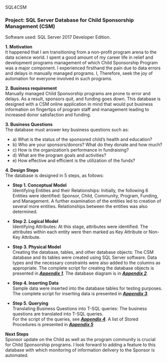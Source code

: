 SQL4CSM
### Project: 	SQL Server Database for Child Sponsorship Management (CSM)
Software used: 	SQL Server 2017 Developer Edition.<br />

<b>1.	Motivation</b> <br />
It happened that I am transitioning from a non-profit program arena to the data science world. I spent a good amount of my career life in relief and development programs management of which Child Sponsorship Program was a major component. I experienced firsthand the pain due to data errors and delays in manually managed programs. I, Therefore, seek the joy of automation for everyone involved in such programs.<br />

<b>2.	Business requirement</b> <br /> 
Manually managed Child Sponsorship programs are prone to error and delays. As a result, sponsors quit, and funding goes down. This database is designed with a CSM online application in mind that would put business information on fingertips of program staff and management leading to increased donor satisfaction and funding. <br />

<b>3.	Business Questions</b> <br /> 
The database must answer key business questions such as:<br />
- a) What is the status of the sponsored child’s health and education?<br />
- b) Who are your sponsors/donors? What do they donate and how much?<br />
- c) How is the organization’s performance in fundraising?<br />
- d) What are the program goals and activities?<br />
- e) How effective and efficient is the utilization of the funds?<br />

<b>4.	Design Steps</b> <br /> The database is designed in 5 steps, as follows:<br />

- <b>Step 1. Conceptual Model </b> <br /> Identifying Entities and their Relationships: Initially, the following 6 Entities were identified: Sponsor, Child, Community, Program, Funding, and Management. A further examination of the entities led to creation of several more entities. Relationships between the entities was also determined.<br />

- <b>Step 2. Logical Model </b> <br /> Identifying Attributes: At this stage, attributes were identified. The attributes within each entity were then marked as Key Attribute or Non-Key Attribute.<br />

- <b>Step 3. Physical Model </b> <br /> Creating the database, tables, and other database objects: The CSM database and its tables were created using SQL Server software. Data types and the necessary constraints were also added to the columns as appropriate. The complete script for creating the database objects is presented in <b>*[Appendix 1](https://github.com/tsegayeh/SQL4CSM/blob/main/Appendix%201.%20Create%20Database%2C%20Tables.sql)*</b>.
The database diagram is in <b>*[Appendix 2](https://github.com/tsegayeh/SQL4CSM/blob/main/Appendix%202.%20Database%20Diagram.PNG)*</b>.<br />

- <b>Step 4. Inserting Data </b> <br /> Sample data were inserted into the database tables for testing purposes. <br />
The complete script for inserting data is presented in <b>*[Appendix 3](https://github.com/tsegayeh/SQL4CSM/blob/main/Appendix%203.%20Inserting%20Sample%20Data.sql)*</b>. <br />

- <b>Step 5. Querying</b> <br /> Translating Business Questions into T-SQL queries: The business questions are translated into T-SQL queries. <br />
For the script of the queries, see <b>*[Appendix 4](https://github.com/tsegayeh/SQL4CSM/blob/main/Appendix%204.%20Developing%20Queries.sql)*</b>. A list of Stored Procedures is presented in <b>*[Appendix 5](https://github.com/tsegayeh/SQL4CSM/blob/main/Appendix%205.%20Answering%20Business%20Questions.sql)</b>*

<b>Next Steps</b><br /> Sponsor update on the Child as well as the program community is crucial for Child Sponsorship programs. I look forward to adding a feature to this database with which monitoring of information delivery to the Sponsor is automated.
